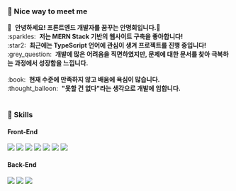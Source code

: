 ### 🤞 Nice way to meet me

<p>
  👋&nbsp; <b>안녕하세요! 프론트엔드 개발자를 꿈꾸는 안명회입니다.</b>🚀<br/>
  :sparkles:&nbsp; <b>저는 MERN Stack 기반의 웹사이트 구축을 좋아합니다!</b><br/>
  :star2:&nbsp; <b>최근에는 TypeScript 언어에 관심이 생겨 프로젝트를 진행 중입니다!</b><br/>
  :grey_question:&nbsp; <b>개발에 많은 어려움을 직면하였지만, 문제에 대한 문서를 찾아 극복하는 과정에서 성장함을 느낍니다.</b><br/><br/>
  :book:&nbsp; <b>현재 수준에 만족하지 않고 배움에 욕심이 많습니다.</b><br/>
  :thought_balloon:&nbsp; <b>"못할 건 없다"라는 생각으로 개발에 임합니다.</b><br/><br/>
</p>


### 💪 Skills
#### Front-End
<p>
  <img src="https://img.shields.io/badge/HTML5-E34F26?style=for-the-badge&logo=html5&logoColor=white"/>
  <img src="https://img.shields.io/badge/JavaScript-323330?style=for-the-badge&logo=javascript&logoColor=F7DF1E"/>
  <img src="https://img.shields.io/badge/React-20232A?style=for-the-badge&logo=react&logoColor=61DAFB"/>
  <img src="https://img.shields.io/badge/Redux-593D88?style=for-the-badge&logo=redux&logoColor=white"/>  
  <img src="https://img.shields.io/badge/CSS3-1572B6?style=for-the-badge&logo=css3&logoColor=white"/>
  <img src="https://img.shields.io/badge/Sass-CC6699?style=for-the-badge&logo=sass&logoColor=white"/>
  <img src="https://img.shields.io/badge/styled--components-DB7093?style=for-the-badge&logo=styled-components&logoColor=white"/>
</p>


#### Back-End
<p>
  <img src="https://img.shields.io/badge/Node.js-339933?style=for-the-badge&logo=nodedotjs&logoColor=white"/>
  <img src="https://img.shields.io/badge/Express.js-000000?style=for-the-badge&logo=express&logoColor=white"/>
  <img src="https://img.shields.io/badge/MongoDB-4EA94B?style=for-the-badge&logo=mongodb&logoColor=white"/>
</p>
